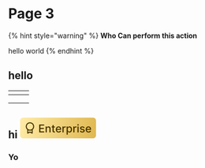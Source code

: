 # Page 3

{% hint style="warning" %}
**Who Can perform this action**

hello world
{% endhint %}

## hello

<table data-view="cards"><thead><tr><th></th><th></th><th></th></tr></thead><tbody><tr><td></td><td></td><td></td></tr><tr><td></td><td></td><td></td></tr><tr><td></td><td></td><td></td></tr></tbody></table>



## hi ![](../.gitbook/assets/EnterpriseTag.svg)

### Yo
